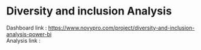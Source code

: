 # Diversity and inclusion Analysis
Dashboard link : https://www.novypro.com/project/diversity-and-inclusion-analysis-power-bi <br>
Analysis link : 

